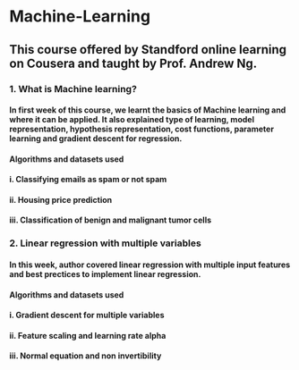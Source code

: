 # Machine-Learning

## This course offered by Standford online learning on Cousera and taught by Prof. Andrew Ng. 

### 1. What is Machine learning?
#### In first week of this course, we learnt the basics of Machine learning and where it can be applied. It also explained type of learning, model representation, hypothesis representation, cost functions, parameter learning and gradient descent for regression. 

#### Algorithms and datasets used
#### i. Classifying emails as spam or not spam
#### ii. Housing price prediction
#### iii. Classification of benign and malignant tumor cells


### 2. Linear regression with multiple variables
#### In this week, author covered linear regression with multiple input features and best prectices to implement linear regression.

#### Algorithms and datasets used
#### i. Gradient descent for multiple variables
#### ii. Feature scaling and learning rate alpha
#### iii. Normal equation and non invertibility
